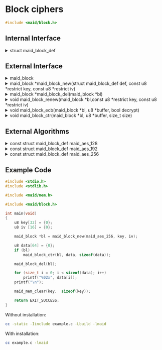 <!---
 *  This file is part of libmaid
 *
 *  Libmaid is free software; you can redistribute it and/or
 *  modify it under the terms of the GNU Lesser General Public
 *  License as published by the Free Software Foundation; either
 *  version 2.1 of the License, or (at your option) any later version.
 *
 *  Libmaid is distributed in the hope that it will be useful,
 *  but WITHOUT ANY WARRANTY; without even the implied warranty of
 *  MERCHANTABILITY or FITNESS FOR A PARTICULAR PURPOSE.
 *  See the GNU Lesser General Public License for more details.
 *
 *  You should have received a copy of the GNU Lesser General Public
 *  License along with libmaid; if not, see <https://www.gnu.org/licenses/>.
--->

# Block ciphers

```c
#include <maid/block.h>
```

## Internal Interface

<details>
<summary>struct maid_block_def</summary>
Type that defines a block cipher algorithm

</details>

## External Interface

<details>
<summary>maid_block</summary>
Opaque type that contains the state of a block cipher

</details>

<details>
<summary>maid_block *maid_block_new(struct maid_block_def def,
                                    const u8 *restrict key,
                                    const u8 *restrict iv)</summary>
Creates a block cipher instance

### Parameters
| name | description          |
|------|----------------------|
| def  | Algorithm definition |
| key  | Algorithm-dependent  |
| iv   | Algorithm-dependent  |

### Return value
| case    | description         |
|---------|---------------------|
| Success | maid_block instance |
| Failure | NULL                |

</details>

<details>
<summary>maid_block *maid_block_del(maid_block *bl)</summary>
Deletes a block cipher instance

### Parameters
| name | description         |
|------|---------------------|
| bl   | maid_block instance |

### Return value
| case   | description |
|--------|-------------|
| Always | NULL        |

</details>

<details>
<summary>void maid_block_renew(maid_block *bl,const u8 *restrict key,
                               const u8 *restrict iv)</summary>
Recreates a block cipher instance

### Parameters
| name | description          |
|------|----------------------|
| bl   | maid_block instance  |
| key  | Algorithm-dependent  |
| iv   | Algorithm-dependent  |

</details>

<details>
<summary>void maid_block_ecb(maid_block *bl,
                             u8 *buffer, bool decrypt)</summary>
Applies ECB mode (doesn't change the iv)

### Parameters
| name    | description               |
|---------|---------------------------|
| bl      | maid_block instance       |
| buffer  | Block to be ciphered      |
| decrypt | Encrypt/Decrypt operation |

</details>

<details>
<summary>void maid_block_ctr(maid_block *bl,
                             u8 *buffer, size_t size)</summary>
Applies CTR mode (increases iv accordingly)

### Parameters
| name   | description           |
|--------|-----------------------|
| bl     | maid_block instance   |
| buffer | Memory to be ciphered |
| size   | Size of the operation |

</details>

## External Algorithms

<details>
<summary>const struct maid_block_def maid_aes_128</summary>
AES-128 block cipher (NIST)

### Parameters
| name | description |
|------|-------------|
| key  | 128-bit key |
| iv   | 128-bit iv  |
</details>

<details>
<summary>const struct maid_block_def maid_aes_192</summary>
AES-192 block cipher (NIST)

### Parameters
| name | description |
|------|-------------|
| key  | 192-bit key |
| iv   | 128-bit iv  |
</details>

<details>
<summary>const struct maid_block_def maid_aes_256</summary>
AES-256 block cipher (NIST)

### Parameters
| name | description |
|------|-------------|
| key  | 256-bit key |
| iv   | 128-bit iv  |
</details>

## Example Code

```c
#include <stdio.h>
#include <stdlib.h>

#include <maid/mem.h>

#include <maid/block.h>

int main(void)
{
    u8 key[32] = {0};
    u8 iv [16] = {0};

    maid_block *bl = maid_block_new(maid_aes_256, key, iv);

    u8 data[64] = {0};
    if (bl)
        maid_block_ctr(bl, data, sizeof(data));

    maid_block_del(bl);

    for (size_t i = 0; i < sizeof(data); i++)
        printf("%02x", data[i]);
    printf("\n");

    maid_mem_clear(key,  sizeof(key));

    return EXIT_SUCCESS;
}
```

Without installation:
```sh
cc -static -Iinclude example.c -Lbuild -lmaid
```

With installation:
```sh
cc example.c -lmaid
```
